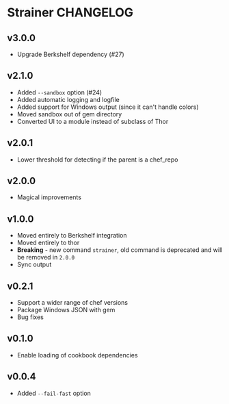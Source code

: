 Strainer CHANGELOG
==================
v3.0.0
------
- Upgrade Berkshelf dependency (#27)

v2.1.0
------
- Added `--sandbox` option (#24)
- Added automatic logging and logfile
- Added support for Windows output (since it can't handle colors)
- Moved sandbox out of gem directory
- Converted UI to a module instead of subclass of Thor

v2.0.1
------
- Lower threshold for detecting if the parent is a chef_repo

v2.0.0
------
- Magical improvements

v1.0.0
------
- Moved entirely to Berkshelf integration
- Moved entirely to thor
- **Breaking** - new command `strainer`, old command is deprecated and will be removed in `2.0.0`
- Sync output

v0.2.1
------
- Support a wider range of chef versions
- Package Windows JSON with gem
- Bug fixes

v0.1.0
------
- Enable loading of cookbook dependencies

v0.0.4
------
- Added `--fail-fast` option

